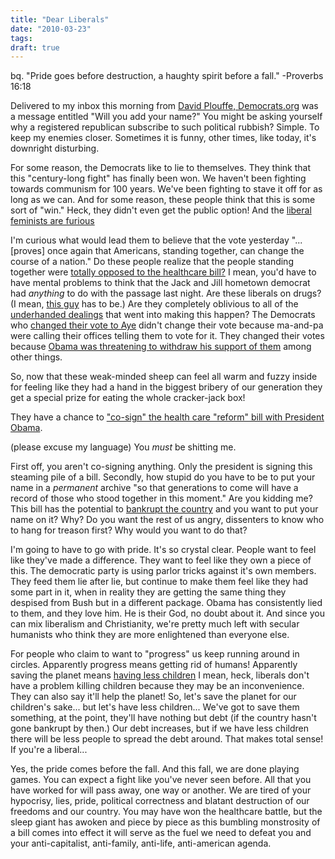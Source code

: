 ```yaml
---
title: "Dear Liberals"
date: "2010-03-23"
tags:
draft: true
---
```


bq. "Pride goes before destruction, a haughty spirit before a fall."
-Proverbs 16:18

Delivered to my inbox this morning from [David Plouffe, Democrats.org](mailto:democraticparty@democrats.org) was a message entitled "Will you add your name?"  You might be asking yourself why a registered republican subscribe to such political rubbish?  Simple.  To keep my enemies closer.  Sometimes it is funny, other times, like today, it's downright disturbing.

For some reason, the Democrats like to lie to themselves.  They think that this "century-long fight" has finally been won.  We haven't been fighting towards communism for 100 years.  We've been fighting to stave it off for as long as we can.  And for some reason, these people think that this is some sort of "win."  Heck, they didn't even get the public option!  And the [liberal feminists are furious](http://www.now.org/press/03-10/03-21b.html!)

I'm curious what would lead them to believe that the vote yesterday "...[proves] once again that Americans, standing together, can change the course of a nation."  Do these people realize that the people standing together were [totally opposed to the healthcare bill?](http://www.cbsnews.com/8301-503544_162-20000941-503544.html)  I mean, you'd have to have mental problems to think that the Jack and Jill hometown democrat had *anything* to do with the passage last night.  Are these liberals on drugs? (I mean, [this guy](http://www.youtube.com/watch?v=9Q-VGZiEbrs) has to be.)  Are they completely oblivious to all of the [underhanded dealings](http://online.wsj.com/article/SB10001424052748703775504575136133814210008.html?mod=rss_opinion_main) that went into making this happen?  The Democrats who [changed their vote to Aye](http://www.cnn.com/2010/POLITICS/03/17/health.care/index.html) didn't change their vote because ma-and-pa were calling their offices telling them to vote for it.  They changed their votes because [Obama was threatening to withdraw his support of them](http://www.telegraph.co.uk/news/worldnews/northamerica/usa/barackobama/7450237/Barack-Obama-threatens-to-withdraw-support-from-wavering-Democrats.html...) among other things.

So, now that these weak-minded sheep can feel all warm and fuzzy inside for feeling like they had a hand in the biggest bribery of our generation they get a special prize for eating the whole cracker-jack box!

They have a chance to ["co-sign" the health care "reform" bill with President Obama](http://my.barackobama.com/page/content/hccosign?source=20100322_dp_dnc).

(please excuse my language) You *must* be shitting me.

First off, you aren't co-signing anything.  Only the president is signing this steaming pile of a bill.  Secondly, how stupid do you have to be to put your name in a *permanent* archive "so that generations to come will have a record of those who stood together in this moment."  Are you kidding me?  This bill has the potential to [bankrupt the country](http://phoenix.bizjournals.com/phoenix/stories/2010/03/22/daily6.html) and you want to put your name on it?  Why?  Do you want the rest of us angry, dissenters to know who to hang for treason first?  Why would you want to do that?

I'm going to have to go with pride.  It's so crystal clear.  People want to feel like they've made a difference.  They want to feel like they own a piece of this.  The democratic party is using parlor tricks against it's own members.  They feed them lie after lie, but continue to make them feel like they had some part in it, when in reality they are getting the same thing they despised from Bush but in a different package.  Obama has consistently lied to them, and they love him.  He is their God, no doubt about it.  And since you can mix liberalism and Christianity, we're pretty much left with secular humanists who think they are more enlightened than everyone else.

For people who claim to want to "progress" us keep running around in circles.  Apparently progress means getting rid of humans!  Apparently saving the planet means [having less children](http://online.wsj.com/article/SB10001424052970204313604574328823712388930.html.)  I mean, heck, liberals don't have a problem killing children because they may be an inconvenience.  They can also say it'll help the planet!  So, let's save the planet for our children's sake... but let's have less children... We've got to save them something, at the point, they'll have nothing but debt (if the country hasn't gone bankrupt by then.)  Our debt increases, but if we have less children there will be less people to spread the debt around.  That makes total sense!  If you're a liberal...

Yes, the pride comes before the fall.  And this fall, we are done playing games.  You can expect a fight like you've never seen before.  All that you have worked for will pass away, one way or another.  We are tired of your hypocrisy, lies, pride, political correctness and blatant destruction of our freedoms and our country.  You  may have won the healthcare battle, but the sleep giant has awoken and piece by piece as this bumbling monstrosity of a bill comes into effect it will serve as the fuel we need to defeat you and your anti-capitalist, anti-family, anti-life, anti-american agenda.
